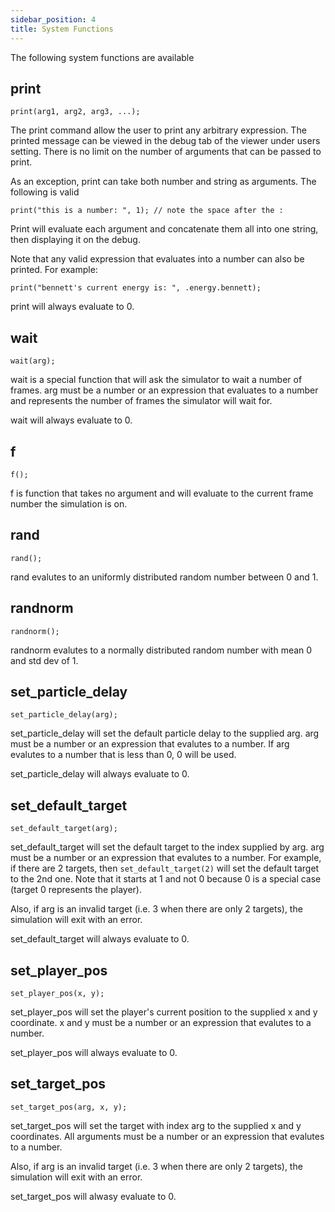 ```yaml
---
sidebar_position: 4
title: System Functions
---
```


The following system functions are available

## print

```
print(arg1, arg2, arg3, ...);
```

The print command allow the user to print any arbitrary expression. The printed message can be viewed in the debug tab of the viewer under users setting. There is no limit on the number of arguments that can be passed to print.

As an exception, print can take both number and string as arguments. The following is valid

```
print("this is a number: ", 1); // note the space after the :
```

Print will evaluate each argument and concatenate them all into one string, then displaying it on the debug.

Note that any valid expression that evaluates into a number can also be printed. For example:

```
print("bennett's current energy is: ", .energy.bennett);
```

print will always evaluate to 0.

## wait

```
wait(arg);
```

wait is a special function that will ask the simulator to wait a number of frames. arg must be a number or an expression that evaluates to a number and represents the number of frames the simulator will wait for.

wait will always evaluate to 0.

## f

```
f();
```

f is function that takes no argument and will evaluate to the current frame number the simulation is on.

## rand

```
rand();
```

rand evalutes to an uniformly distributed random number between 0 and 1.

## randnorm

```
randnorm();
```

randnorm evalutes to a normally distributed random number with mean 0 and std dev of 1.

## set_particle_delay

```
set_particle_delay(arg);
```

set_particle_delay will set the default particle delay to the supplied arg. arg must be a number or an expression that evalutes to a number. If arg evalutes to a number that is less than 0, 0 will be used.

set_particle_delay will always evaluate to 0.

## set_default_target

```
set_default_target(arg);
```

set_default_target will set the default target to the index supplied by arg. arg must be a number or an expression that evalutes to a number. For example, if there are 2 targets, then `set_default_target(2)` will set the default target to the 2nd one. Note that it starts at 1 and not 0 because 0 is a special case (target 0 represents the player).

Also, if arg is an invalid target (i.e. 3 when there are only 2 targets), the simulation will exit with an error.

set_default_target will always evaluate to 0.

## set_player_pos

```
set_player_pos(x, y);
```

set_player_pos will set the player's current position to the supplied x and y coordinate. x and y must be a number or an expression that evalutes to a number.

set_player_pos will always evaluate to 0.

## set_target_pos

```
set_target_pos(arg, x, y);
```

set_target_pos will set the target with index arg to the supplied x and y coordinates. All arguments must be a number or an expression that evalutes to a number.

Also, if arg is an invalid target (i.e. 3 when there are only 2 targets), the simulation will exit with an error.

set_target_pos will alwasy evaluate to 0.
